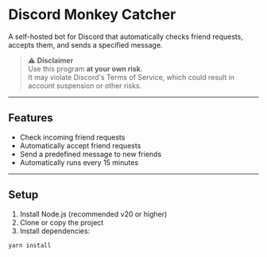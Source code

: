 # Discord Monkey Catcher

A self-hosted bot for Discord that automatically checks friend requests, accepts them, and sends a specified message.

> ⚠️ **Disclaimer**  
> Use this program **at your own risk**.  
> It may violate Discord's Terms of Service, which could result in account suspension or other risks.

---

## Features

- Check incoming friend requests
- Automatically accept friend requests
- Send a predefined message to new friends
- Automatically runs every 15 minutes

---

## Setup

1. Install Node.js (recommended v20 or higher)
2. Clone or copy the project
3. Install dependencies:
```bash
yarn install